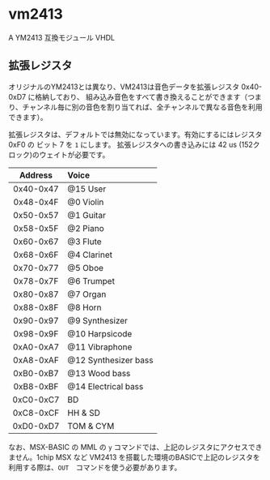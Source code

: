 vm2413
======

A YM2413 互換モジュール VHDL

## 拡張レジスタ

オリジナルのYM2413とは異なり、VM2413は音色データを拡張レジスタ 0x40-0xD7 に格納しており、
組み込み音色をすべて書き換えることができます（つまり、チャンネル毎に別の音色を割り当てれば、全チャンネルで異なる音色を利用できます）。

拡張レジスタは、デフォルトでは無効になっています。有効にするにはレジスタ 0xF0 の ビット 7 を `1` にします。
拡張レジスタへの書き込みには 42 us (152クロック)のウェイトが必要です。

|Address|Voice|
|:-:|:--|
|0x40-0x47|@15 User|　　　　　　
|0x48-0x4F|@0 Violin|
|0x50-0x57|@1 Guitar|
|0x58-0x5F|@2 Piano|
|0x60-0x67|@3 Flute|
|0x68-0x6F|@4 Clarinet|
|0x70-0x77|@5 Oboe|
|0x78-0x7F|@6 Trumpet|
|0x80-0x87|@7 Organ|
|0x88-0x8F|@8 Horn|
|0x90-0x97|@9 Synthesizer|
|0x98-0x9F|@10 Harpsicode|
|0xA0-0xA7|@11 Vibraphone|
|0xA8-0xAF|@12 Synthesizer bass|
|0xB0-0xB7|@13 Wood bass|
|0xB8-0xBF|@14 Electrical bass|
|0xC0-0xC7|BD|
|0xC8-0xCF|HH & SD|
|0xD0-0xD7|TOM & CYM|

なお、MSX-BASIC の MML の `y` コマンドでは、上記のレジスタにアクセスできません。1chip MSX など VM2413 を搭載した環境のBASICで上記のレジスタを利用する際は、`OUT`　コマンドを使う必要があります。

